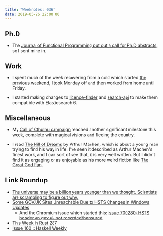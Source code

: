 ```yaml
---
title: "Weeknotes: 036"
date: 2019-05-26 22:00:00
---
```


## Ph.D

- The [Journal of Functional Programming put out a call for Ph.D
  abstracts][], so I sent mine in.

[Journal of Functional Programming put out a call for Ph.D abstracts]: https://mail.haskell.org/pipermail/haskell-cafe/2019-May/131062.html

## Work

- I spent much of the week recovering from a cold which started [the
  previous weekend][], I took Monday off and then worked from home
  until Friday.

- I started making changes to [licence-finder][] and [search-api][] to
  make them compatible with Elasticsearch 6.

[the previous weekend]: weeknotes-035.html
[licence-finder]: https://github.com/alphagov/licence-finder/pull/530
[search-api]: https://github.com/alphagov/search-api/pull/1553

## Miscellaneous

- My [Call of Cthulhu campaign][] reached another significant
  milestone this week, complete with magical visions and fleeing the
  country.

- I read [The Hill of Dreams][] by Arthur Machen, which is about a
  young man trying to find his way in life.  I've seen it described as
  Arthur Machen's finest work, and I can sort of see that, it is very
  well written.  But I didn't find it as engaging or as enjoyable as
  his more weird fiction like [The Great God Pan][].

[Call of Cthulhu campaign]: masks-of-nyarlathotep.html
[The Hill of Dreams]: https://en.wikipedia.org/wiki/The_Hill_of_Dreams
[The Great God Pan]: https://en.wikipedia.org/wiki/The_Great_God_Pan

## Link Roundup

- [The universe may be a billion years younger than we thought. Scientists are scrambling to figure out why.](https://www.nbcnews.com/mach/science/universe-may-be-billion-years-younger-we-thought-scientists-are-ncna1005541)
- [Some GOV.UK Sites Unreachable Due to HSTS Changes in Windows Updates](https://www.bleepingcomputer.com/news/microsoft/some-govuk-sites-unreachable-due-to-hsts-changes-in-windows-updates/)
  - And the Chromium issue which started this: [Issue 700280: HSTS header on gov.uk not recorded/honoured](https://bugs.chromium.org/p/chromium/issues/detail?id=700280)
- [This Week in Rust 287](https://this-week-in-rust.org/blog/2019/05/21/this-week-in-rust-287/)
- [Issue 160 :: Haskell Weekly](https://haskellweekly.news/issues/160.html)
